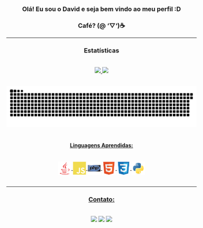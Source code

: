 <div align="center">
 <h3>Olá! Eu sou o David e seja bem vindo ao meu perfil :D</h3>
 <h3>Café? (@ ‘▽‘)☕</h3>

 <hr>
 <h3>Estatísticas</h3><br>
 
 <div>
   <a href="https://github.com/DavidLiz">
   <img height="180em" src="https://github-readme-stats.vercel.app/api?username=DavidLiz&show_icons=true&theme=react&include_all_commits=true&count_private=true"/>
   <img height="180em" src="https://github-readme-stats.vercel.app/api/top-langs/?username=DavidLiz&layout=compact&langs_count=7&theme=react"/>
 </div><br>
  
   ![Snake animation](https://github.com/DavidLiz/DavidLiz/blob/output/github-contribution-grid-snake.svg)<br><br>

 <div>
    <h4>Linguagens Aprendidas:</h4><br>
    <img align="center" alt="JAVA" height="35" width="35" src="https://raw.githubusercontent.com/devicons/devicon/master/icons/java/java-plain.svg">
    <img align="center" alt="JS" height="35" width="35" src="https://raw.githubusercontent.com/devicons/devicon/master/icons/javascript/javascript-plain.svg">
    <img align="center" alt="PHP" height="35" width="35" src="https://raw.githubusercontent.com/devicons/devicon/master/icons/php/php-original.svg">
    <img align="center" alt="HTML" height="35" width="35" src="https://raw.githubusercontent.com/devicons/devicon/master/icons/html5/html5-original.svg">
    <img align="center" alt="CSS" height="35" width="35" src="https://raw.githubusercontent.com/devicons/devicon/master/icons/css3/css3-original.svg">
    <img align="center" alt="PYTHON" height="35" width="35" src="https://raw.githubusercontent.com/devicons/devicon/master/icons/python/python-original.svg">
 </div><br>
  
 <hr>
 <h3>Contato:</h3><br>

 <div>
    <a href="https://www.linkedin.com/in/david-li-zhao" target="_blank"><img src="https://img.shields.io/badge/-LinkedIn-%230077B5?style=for-the-badge&logo=linkedin&logoColor=white" target="_blank"></a> 
   <a href="https://www.instagram.com/dlizhao/" target="_blank"><img src="https://img.shields.io/badge/-Instagram-%23E4405F?style=for-the-badge&logo=instagram&logoColor=white" target="_blank"></a>
   <a href="https://steamcommunity.com/id/DavidLiZhao/" target="_blank"><img src="https://img.shields.io/badge/Steam-000000?style=for-the-badge&logo=steam&logoColor=white" target="_blank"></a> 
 </div>
</div>
